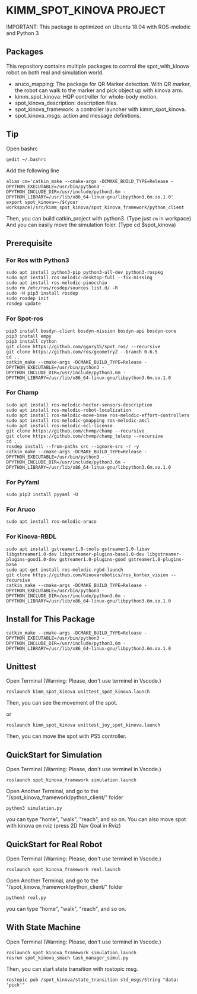 # KIMM_SPOT_KINOVA PROJECT
IMPORTANT: This package is optimized on Ubuntu 18.04 with ROS-melodic and Python 3


## Packages
This repository contains multiple packages to control the spot_with_kinova robot on both real and simulation world. 
* aruco_mapping: The package for QR Marker detection. With QR marker, the robot can walk to the marker and pick object up with kinova arm.
* kimm_spot_kinova: HQP controller for whole-body motion.
* spot_kinova_description: description files.
* spot_kinova_framework: a controller launcher with kimm_spot_kinova.
* spot_kinova_msgs: action and message definitions.

## Tip
Open bashrc
```
gedit ~/.bashrc
```
Add the following line
```
alias cm='catkin_make --cmake-args -DCMAKE_BUILD_TYPE=Release -DPYTHON_EXECUTABLE=/usr/bin/python3 -DPYTHON_INCLUDE_DIR=/usr/include/python3.6m -DPYTHON_LIBRARY=/usr/lib/x86_64-linux-gnu/libpython3.6m.so.1.0'
export spot_kinova=~/$(your workspace)/src/kimm_spot_kinova/spot_kinova_framework/python_client
```
Then, you can build catkin_project with python3. (Type just `cm` in workpace)
And you can easily move the simulation foler. (Type cd $spot_kinova)

## Prerequisite
### For Ros with Python3
```
sudo apt install python3-pip python3-all-dev python3-rospkg
sudo apt install ros-melodic-desktop-full --fix-missing
sudo apt install ros-melodic-pinocchio 
sudo rm /etc/ros/rosdep/sources.list.d/ -R
sudo -H pip3 install rosdep
sudo rosdep init
rosdep update
```
### For Spot-ros
```
pip3 install bosdyn-client bosdyn-mission bosdyn-api bosdyn-core
pip3 install empy
pip3 install cython
git clone https://github.com/ggory15/spot_ros/ --recursive
git clone https://github.com/ros/geometry2 --branch 0.6.5
cd ..
catkin_make --cmake-args -DCMAKE_BUILD_TYPE=Release -DPYTHON_EXECUTABLE=/usr/bin/python3 -DPYTHON_INCLUDE_DIR=/usr/include/python3.6m -DPYTHON_LIBRARY=/usr/lib/x86_64-linux-gnu/libpython3.6m.so.1.0
```

### For Champ
```
sudo apt install ros-melodic-hector-sensors-description
sudo apt install ros-melodic-robot-localization
sudo apt install ros-melodic-move-base ros-melodic-effort-controllers
sudo apt install ros-melodic-gmapping ros-melodic-amcl
sudo apt install ros-melodic-ecl-license
git clone https://github.com/chvmp/champ --recursive
git clone https://github.com/chvmp/champ_teleop --recursive
cd ..
rosdep install --from-paths src --ignore-src -r -y
catkin_make --cmake-args -DCMAKE_BUILD_TYPE=Release -DPYTHON_EXECUTABLE=/usr/bin/python3 -DPYTHON_INCLUDE_DIR=/usr/include/python3.6m -DPYTHON_LIBRARY=/usr/lib/x86_64-linux-gnu/libpython3.6m.so.1.0
```

### For PyYaml
```
sudo pip3 install pyyaml -U
```

### For Aruco
```
sudo apt install ros-melodic-aruco
```

### For Kinova-RBDL
```
sudo apt install gstreamer1.0-tools gstreamer1.0-libav libgstreamer1.0-dev libgstreamer-plugins-base1.0-dev libgstreamer-plugins-good1.0-dev gstreamer1.0-plugins-good gstreamer1.0-plugins-base
sudo apt-get install ros-melodic-rgbd-launch
git clone https://github.com/Kinovarobotics/ros_kortex_vision --recursive
catkin_make --cmake-args -DCMAKE_BUILD_TYPE=Release -DPYTHON_EXECUTABLE=/usr/bin/python3 -DPYTHON_INCLUDE_DIR=/usr/include/python3.6m -DPYTHON_LIBRARY=/usr/lib/x86_64-linux-gnu/libpython3.6m.so.1.0
```

## Install for This Package
```
catkin_make --cmake-args -DCMAKE_BUILD_TYPE=Release -DPYTHON_EXECUTABLE=/usr/bin/python3 -DPYTHON_INCLUDE_DIR=/usr/include/python3.6m -DPYTHON_LIBRARY=/usr/lib/x86_64-linux-gnu/libpython3.6m.so.1.0
```

## Unittest
Open Terminal (Warning: Please, don't use terminel in Vscode.)
```
roslaunch kimm_spot_kinova unittest_spot_kinova.launch
```
Then, you can see the movement of the spot.

or
```
roslaunch kimm_spot_kinova unittest_joy_spot_kinova.launch
```
Then, you can move the spot with PS5 controller.

## QuickStart for Simulation
Open Terminal (Warning: Please, don't use terminel in Vscode.)
```
roslaunch spot_kinova_framework simulation.launch
```
Open Another Terminal, and go to the "/spot_kinova_framework/python_client/" folder
```
python3 simulation.py
```
you can type "home", "walk", "reach", and so on.
You can also move spot with kinova on rviz (press 2D Nav Goal in Rviz)

## QuickStart for Real Robot
Open Terminal (Warning: Please, don't use terminel in Vscode.)
```
roslaunch spot_kinova_framework real.launch
```
Open Another Terminal, and go to the "/spot_kinova_framework/python_client/" folder
```
python3 real.py
```
you can type "home", "walk", "reach", and so on.

## With State Machine
Open Terminal (Warning: Please, don't use terminel in Vscode.)
```
roslaunch spot_kinova_framework simulation.launch
rosrun spot_kinova_smach task_manager_simul.py
```
Then, you can start state transition with rostopic msg.
```
rostopic pub /spot_kinova/state_transition std_msgs/String "data: 'pick'"
```